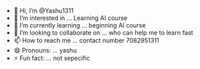- 👋 Hi, I’m @Yashu1311
- 👀 I’m interested in ... Learning AI course
- 🌱 I’m currently learning ... beginning AI course
- 💞️ I’m looking to collaborate on ... who can help me to learn fast
- 📫 How to reach me ... contact number 7082951311
- 😄 Pronouns: ... yashu
- ⚡ Fun fact: ... not sepecific

<!---
Yashu1311/Yashu1311 is a ✨ special ✨ repository because its `README.md` (this file) appears on your GitHub profile.
You can click the Preview link to take a look at your changes.
--->
